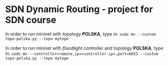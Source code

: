 # SDN Dynamic Routing - project for SDN course

In order to run mininet with topology **POLSKA**, type in:
`sudo mn --custom topo-polska.py --topo mytopo`

In order to run mininet with *floodlight* controller and topology **POLSKA**, type in:
`sudo mn --controller=remote,ip=<controller-ip>,port=6653 --custom topo-polska.py --topo mytopo
`
